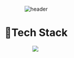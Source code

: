 <div align=center>

![header](https://capsule-render.vercel.app/api?type=waving&height=300&text=HEEYONG%20YANG&desc=Back-end%20Developer&animation=twinkling&fontSize=45&descSize=25&color=gradient&customColorList=1,1,1,1,10,10,27,27,27,28)

</div>


<div align=center><h1>🔩Tech Stack</h1></div>
<div align=center> 
 <img src="https://img.shields.io/badge/JavaScript-F7DF1E?style=for-the-badge&logo=Java&logoColor=white"/></a>&nbsp
